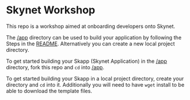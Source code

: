# Skynet Workshop

This repo is a workshop aimed at onboarding developers onto Skynet.

The [/app](./app) directory can be used to build your application by following
the Steps in the [README](./app/README). Alternatively you can create a new
local project directory.

To get started building your Skapp (Skynet Application) in the [/app](./app)
directory, fork this repo and `cd` into [/app](./app).

To get started building your Skapp in a local project directory, create your
directory and `cd` into it. Additionally you will need to have `wget` install to
be able to download the template files.
